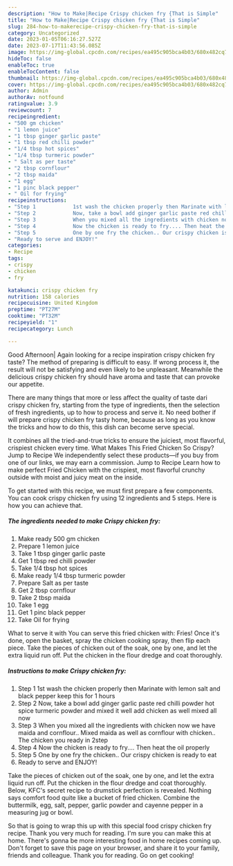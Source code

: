```yaml
---
description: "How to Make|Recipe Crispy chicken fry {That is Simple"
title: "How to Make|Recipe Crispy chicken fry {That is Simple"
slug: 284-how-to-makerecipe-crispy-chicken-fry-that-is-simple
category: Uncategorized
date: 2023-01-05T06:16:27.527Z
date: 2023-07-17T11:43:56.085Z
image: https://img-global.cpcdn.com/recipes/ea495c905bca4b03/680x482cq70/crispy-chicken-fry-recipe-main-photo.jpg
hideToc: false
enableToc: true
enableTocContent: false
thumbnail: https://img-global.cpcdn.com/recipes/ea495c905bca4b03/680x482cq70/crispy-chicken-fry-recipe-main-photo.jpg
cover: https://img-global.cpcdn.com/recipes/ea495c905bca4b03/680x482cq70/crispy-chicken-fry-recipe-main-photo.jpg
author: Admin
authorAv: notfound
ratingvalue: 3.9
reviewcount: 7
recipeingredient:
- "500 gm chicken"
- "1 lemon juice"
- "1 tbsp ginger garlic paste"
- "1 tbsp red chilli powder"
- "1/4 tbsp hot spices"
- "1/4 tbsp turmeric powder"
- " Salt as per taste"
- "2 tbsp cornflour"
- "2 tbsp maida"
- "1 egg"
- "1 pinc black pepper"
- " Oil for frying"
recipeinstructions:
- "Step 1            1st wash the chicken properly then Marinate with lemon salt and black pepper keep this for 1 hours"
- "Step 2            Now, take a bowl add ginger garlic paste red chilli powder hot spice turmeric powder and mixed it well add chicken as well mixed all now"
- "Step 3            When you mixed all the ingredients with chicken now we have maida and cornflour.. Mixed maida as well as cornflour with chicken.. The chicken you ready in 2step"
- "Step 4            Now the chicken is ready to fry.... Then heat the oil properly"
- "Step 5            One by one fry the chicken.. Our crispy chicken is ready to eat"
- "Ready to serve and ENJOY!"
categories:
- Recipe
tags:
- crispy
- chicken
- fry

katakunci: crispy chicken fry 
nutrition: 158 calories
recipecuisine: United Kingdom
preptime: "PT27M"
cooktime: "PT32M"
recipeyield: "1"
recipecategory: Lunch

---
```



Good Afternoon| Again looking for a recipe inspiration crispy chicken fry taste? The method of preparing is difficult to easy. If wrong process it, the result will not be satisfying and even likely to be unpleasant. Meanwhile the delicious crispy chicken fry should have aroma and taste that can provoke our appetite.






There are many things that more or less affect the quality of taste dari crispy chicken fry, starting from the type of ingredients, then the selection of fresh ingredients, up to how to process and serve it. No need bother if will prepare crispy chicken fry tasty home, because as long as you know the tricks and how to do this, this dish can become serve special.


It combines all the tried-and-true tricks to ensure the juiciest, most flavorful, crispiest chicken every time. What Makes This Fried Chicken So Crispy? Jump to Recipe We independently select these products—if you buy from one of our links, we may earn a commission. Jump to Recipe Learn how to make perfect Fried Chicken with the crispiest, most flavorful crunchy outside with moist and juicy meat on the inside.


To get started with this recipe, we must first prepare a few components. You can cook crispy chicken fry using 12 ingredients and 5 steps. Here is how you can achieve that.

<!--inarticleads1-->

##### The ingredients needed to make Crispy chicken fry:

1. Make ready 500 gm chicken
1. Prepare 1 lemon juice
1. Take 1 tbsp ginger garlic paste
1. Get 1 tbsp red chilli powder
1. Take 1/4 tbsp hot spices
1. Make ready 1/4 tbsp turmeric powder
1. Prepare  Salt as per taste
1. Get 2 tbsp cornflour
1. Take 2 tbsp maida
1. Take 1 egg
1. Get 1 pinc black pepper
1. Take  Oil for frying


What to serve it with You can serve this fried chicken with: Fries! Once it&#39;s done, open the basket, spray the chicken cooking spray, then flip each piece. Take the pieces of chicken out of the soak, one by one, and let the extra liquid run off. Put the chicken in the flour dredge and coat thoroughly. 

<!--inarticleads2-->

##### Instructions to make Crispy chicken fry:

1. Step 1            1st wash the chicken properly then Marinate with lemon salt and black pepper keep this for 1 hours
1. Step 2            Now, take a bowl add ginger garlic paste red chilli powder hot spice turmeric powder and mixed it well add chicken as well mixed all now
1. Step 3            When you mixed all the ingredients with chicken now we have maida and cornflour.. Mixed maida as well as cornflour with chicken.. The chicken you ready in 2step
1. Step 4            Now the chicken is ready to fry.... Then heat the oil properly
1. Step 5            One by one fry the chicken.. Our crispy chicken is ready to eat
1. Ready to serve and ENJOY!

Take the pieces of chicken out of the soak, one by one, and let the extra liquid run off. Put the chicken in the flour dredge and coat thoroughly. Below, KFC&#39;s secret recipe to drumstick perfection is revealed. Nothing says comfort food quite like a bucket of fried chicken. Combine the buttermilk, egg, salt, pepper, garlic powder and cayenne pepper in a measuring jug or bowl. 

So that is going to wrap this up with this special food crispy chicken fry recipe. Thank you very much for reading. I'm sure you can make this at home. There's gonna be more interesting food in home recipes coming up. Don't forget to save this page on your browser, and share it to your family, friends and colleague. Thank you for reading. Go on get cooking!
